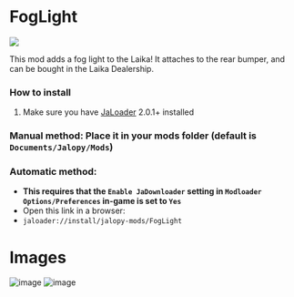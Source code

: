 # FogLight

[![](https://img.shields.io/github/downloads/Jalopy-Mods/FogLight/total)](#)

This mod adds a fog light to the Laika! It attaches to the rear bumper, and can be bought in the Laika Dealership.

### How to install
1. Make sure you have [JaLoader](https://github.com/theLeaxx/JaLoader) 2.0.1+ installed
### Manual method: Place it in your mods folder (default is `Documents/Jalopy/Mods`)
### Automatic method: 
* **This requires that the `Enable JaDownloader` setting in `Modloader Options/Preferences` in-game is set to `Yes`**
* Open this link in a browser:
* `jaloader://install/jalopy-mods/FogLight`

# Images
![image](https://github.com/Jalopy-Mods/FogLight/assets/101940826/05ab6058-b28a-4d41-96f7-c30a05380037)
![image](https://github.com/Jalopy-Mods/FogLight/assets/101940826/f14229aa-219e-4934-baef-c5bbaa13f48d)
